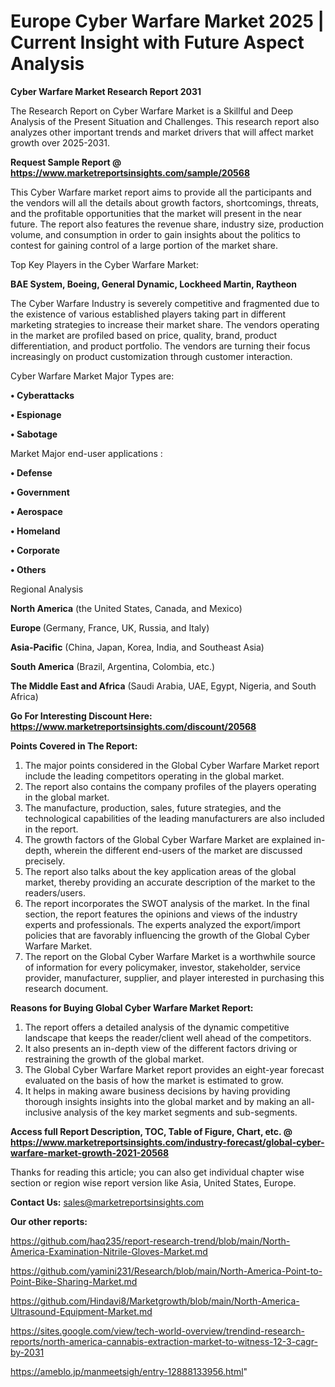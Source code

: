 # Europe Cyber Warfare Market 2025 | Current Insight with Future Aspect Analysis

<strong>Cyber Warfare Market Research Report 2031</strong>

The Research Report on Cyber Warfare Market is a Skillful and Deep Analysis of the Present Situation and Challenges. This research report also analyzes other important trends and market drivers that will affect market growth over 2025-2031.

<strong>Request Sample Report @ <a href=https://www.marketreportsinsights.com/sample/20568>https://www.marketreportsinsights.com/sample/20568</a></strong>

This Cyber Warfare market report aims to provide all the participants and the vendors will all the details about growth factors, shortcomings, threats, and the profitable opportunities that the market will present in the near future. The report also features the revenue share, industry size, production volume, and consumption in order to gain insights about the politics to contest for gaining control of a large portion of the market share.

Top Key Players in the Cyber Warfare Market:

<strong>BAE System, Boeing, General Dynamic, Lockheed Martin, Raytheon</strong>

The Cyber Warfare Industry is severely competitive and fragmented due to the existence of various established players taking part in different marketing strategies to increase their market share. The vendors operating in the market are profiled based on price, quality, brand, product differentiation, and product portfolio. The vendors are turning their focus increasingly on product customization through customer interaction.

Cyber Warfare Market Major Types are:

<strong>• Cyberattacks

• Espionage

• Sabotage</strong>

Market Major end-user applications :

<strong>• Defense

• Government

• Aerospace

• Homeland

• Corporate

• Others</strong>

Regional Analysis

</u><strong><b>North America</b></strong> (the United States, Canada, and Mexico)

<strong><b>Europe </b></strong>(Germany, France, UK, Russia, and Italy)

<strong><b>Asia-Pacific</b></strong> (China, Japan, Korea, India, and Southeast Asia)

<strong><b>South America</b></strong> (Brazil, Argentina, Colombia, etc.)

<strong><b>The Middle East and Africa</b></strong> (Saudi Arabia, UAE, Egypt, Nigeria, and South Africa)

<strong>Go For Interesting Discount Here: <a href=https://www.marketreportsinsights.com/discount/20568>https://www.marketreportsinsights.com/discount/20568</a></strong>

<strong>Points Covered in The Report:</strong>
<ol>
  <li>The major points considered in the Global Cyber Warfare Market report include the leading competitors operating in the global market.</li>
  <li>The report also contains the company profiles of the players operating in the global market.</li>
  <li>The manufacture, production, sales, future strategies, and the technological capabilities of the leading manufacturers are also included in the report.</li>
  <li>The growth factors of the Global Cyber Warfare Market are explained in-depth, wherein the different end-users of the market are discussed precisely.</li>
  <li>The report also talks about the key application areas of the global market, thereby providing an accurate description of the market to the readers/users.</li>
  <li>The report incorporates the SWOT analysis of the market. In the final section, the report features the opinions and views of the industry experts and professionals. The experts analyzed the export/import policies that are favorably influencing the growth of the Global Cyber Warfare Market.</li>
  <li>The report on the Global Cyber Warfare Market is a worthwhile source of information for every policymaker, investor, stakeholder, service provider, manufacturer, supplier, and player interested in purchasing this research document.</li>
</ol>
<strong>Reasons for Buying Global Cyber Warfare Market Report:</strong>

<ol>
  <li>The report offers a detailed analysis of the dynamic competitive landscape that keeps the reader/client well ahead of the competitors.</li>
  <li>It also presents an in-depth view of the different factors driving or restraining the growth of the global market.</li>
  <li>The Global Cyber Warfare Market report provides an eight-year forecast evaluated on the basis of how the market is estimated to grow.</li>
  <li>It helps in making aware business decisions by having providing thorough insights insights into the global market and by making an all-inclusive analysis of the key market segments and sub-segments.</li>
</ol>
<strong>Access full Report Description, TOC, Table of Figure, Chart, etc. @ <a href=https://www.marketreportsinsights.com/industry-forecast/global-cyber-warfare-market-growth-2021-20568>https://www.marketreportsinsights.com/industry-forecast/global-cyber-warfare-market-growth-2021-20568</a></strong>


Thanks for reading this article; you can also get individual chapter wise section or region wise report version like Asia, United States, Europe.

<strong>Contact Us:</strong>
sales@marketreportsinsights.com

<strong>Our other reports:</strong>

<a href=https://github.com/haq235/report-research-trend/blob/main/North-America-Examination-Nitrile-Gloves-Market.md>https://github.com/haq235/report-research-trend/blob/main/North-America-Examination-Nitrile-Gloves-Market.md</a>

<a href=https://github.com/yamini231/Research/blob/main/North-America-Point-to-Point-Bike-Sharing-Market.md>https://github.com/yamini231/Research/blob/main/North-America-Point-to-Point-Bike-Sharing-Market.md</a>

<a href=https://github.com/Hindavi8/Marketgrowth/blob/main/North-America-Ultrasound-Equipment-Market.md>https://github.com/Hindavi8/Marketgrowth/blob/main/North-America-Ultrasound-Equipment-Market.md</a>

<a href=https://sites.google.com/view/tech-world-overview/trendind-research-reports/north-america-cannabis-extraction-market-to-witness-12-3-cagr-by-2031>https://sites.google.com/view/tech-world-overview/trendind-research-reports/north-america-cannabis-extraction-market-to-witness-12-3-cagr-by-2031</a>

<a href=https://ameblo.jp/manmeetsigh/entry-12888133956.html>https://ameblo.jp/manmeetsigh/entry-12888133956.html</a>"
